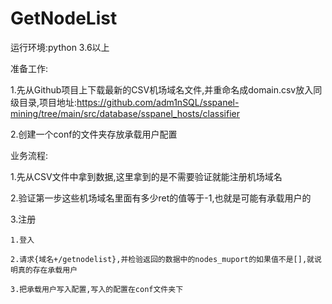 # GetNodeList

运行环境:python 3.6以上

准备工作:

1.先从Github项目上下载最新的CSV机场域名文件,并重命名成domain.csv放入同级目录,项目地址:https://github.com/adm1nSQL/sspanel-mining/tree/main/src/database/sspanel_hosts/classifier

2.创建一个conf的文件夹存放承载用户配置


业务流程:

1.先从CSV文件中拿到数据,这里拿到的是不需要验证就能注册机场域名

2.验证第一步这些机场域名里面有多少ret的值等于-1,也就是可能有承载用户的

3.注册

    1.登入

    2.请求{域名+/getnodelist},并检验返回的数据中的nodes_muport的如果值不是[],就说明真的存在承载用户

    3.把承载用户写入配置,写入的配置在conf文件夹下

